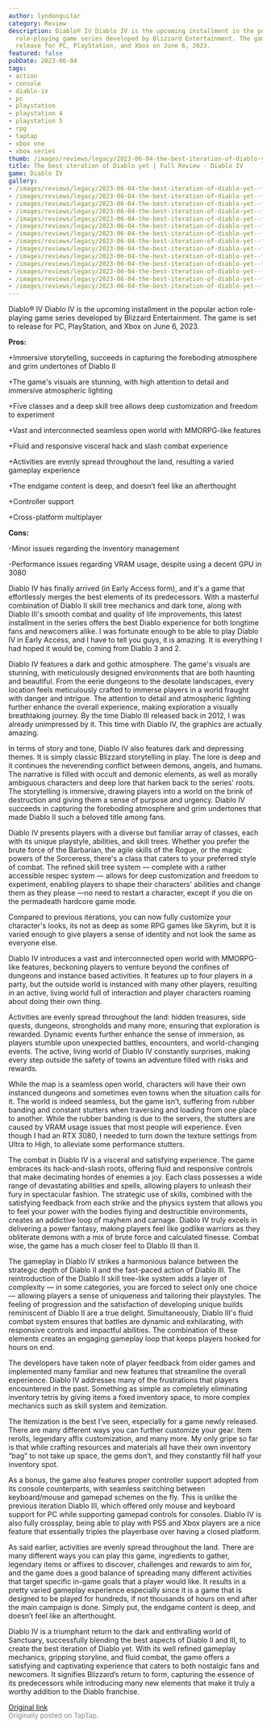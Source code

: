 ```yaml
---
author: lyndonguitar
category: Review
description: Diablo® IV Diablo IV is the upcoming installment in the popular action
  role-playing game series developed by Blizzard Entertainment. The game is set to
  release for PC, PlayStation, and Xbox on June 6, 2023.
featured: false
pubDate: 2023-06-04
tags:
- action
- console
- diablo-iv
- pc
- playstation
- playstation 4
- playstation 5
- rpg
- taptap
- xbox one
- xbox series
thumb: /images/reviews/legacy/2023-06-04-the-best-iteration-of-diablo-yet--full-review---diablo-iv-0.avif
title: The best iteration of Diablo yet | Full Review - Diablo IV
game: Diablo IV
gallery:
- /images/reviews/legacy/2023-06-04-the-best-iteration-of-diablo-yet--full-review---diablo-iv-0.avif
- /images/reviews/legacy/2023-06-04-the-best-iteration-of-diablo-yet--full-review---diablo-iv-1.avif
- /images/reviews/legacy/2023-06-04-the-best-iteration-of-diablo-yet--full-review---diablo-iv-2.avif
- /images/reviews/legacy/2023-06-04-the-best-iteration-of-diablo-yet--full-review---diablo-iv-3.avif
- /images/reviews/legacy/2023-06-04-the-best-iteration-of-diablo-yet--full-review---diablo-iv-4.avif
- /images/reviews/legacy/2023-06-04-the-best-iteration-of-diablo-yet--full-review---diablo-iv-5.avif
- /images/reviews/legacy/2023-06-04-the-best-iteration-of-diablo-yet--full-review---diablo-iv-6.avif
- /images/reviews/legacy/2023-06-04-the-best-iteration-of-diablo-yet--full-review---diablo-iv-7.avif
- /images/reviews/legacy/2023-06-04-the-best-iteration-of-diablo-yet--full-review---diablo-iv-8.avif
- /images/reviews/legacy/2023-06-04-the-best-iteration-of-diablo-yet--full-review---diablo-iv-9.avif
- /images/reviews/legacy/2023-06-04-the-best-iteration-of-diablo-yet--full-review---diablo-iv-10.avif
- /images/reviews/legacy/2023-06-04-the-best-iteration-of-diablo-yet--full-review---diablo-iv-11.avif
- /images/reviews/legacy/2023-06-04-the-best-iteration-of-diablo-yet--full-review---diablo-iv-12.avif
- /images/reviews/legacy/2023-06-04-the-best-iteration-of-diablo-yet--full-review---diablo-iv-13.avif
---
```

Diablo® IV
Diablo IV is the upcoming installment in the popular action role-playing game series developed by Blizzard Entertainment. The game is set to release for PC, PlayStation, and Xbox on June 6, 2023.


**Pros:**


+Immersive storytelling, succeeds in capturing the foreboding atmosphere and grim undertones of Diablo II

+The game's visuals are stunning, with high attention to detail and immersive atmospheric lighting

+Five classes and a deep skill tree allows deep customization and freedom to experiment

+Vast and interconnected seamless open world with MMORPG-like features

+Fluid and responsive visceral hack and slash combat experience

+Activities are evenly spread throughout the land, resulting a varied gameplay experience

+The endgame content is deep, and doesn’t feel like an afterthought

+Controller support

+Cross-platform multiplayer


**Cons:**


-Minor issues regarding the inventory management

-Performance issues regarding VRAM usage, despite using a decent GPU in 3080

Diablo IV has finally arrived (in Early Access form), and it's a game that effortlessly merges the best elements of its predecessors. With a masterful combination of Diablo II skill tree mechanics and dark tone, along with Diablo III's smooth combat and quality of life improvements, this latest installment in the series offers the best Diablo experience for both longtime fans and newcomers alike. I was fortunate enough to be able to play Diablo IV in Early Access, and I have to tell you guys, it is amazing. It is everything I had hoped it would be, coming from Diablo 3 and 2.

Diablo IV features a dark and gothic atmosphere. The game's visuals are stunning, with meticulously designed environments that are both haunting and beautiful. From the eerie dungeons to the desolate landscapes, every location feels meticulously crafted to immerse players in a world fraught with danger and intrigue. The attention to detail and atmospheric lighting further enhance the overall experience, making exploration a visually breathtaking journey. By the time Diablo III released back in 2012, I was already unimpressed by it. This time with Diablo IV, the graphics are actually amazing.

In terms of story and tone, Diablo IV also features dark and depressing themes. It is simply classic Blizzard storytelling in play. The lore is deep and it continues the neverending conflict between demons, angels, and humans. The narrative is filled with occult and demonic elements, as well as morally ambiguous characters and deep lore that harken back to the series' roots. The storytelling is immersive, drawing players into a world on the brink of destruction and giving them a sense of purpose and urgency. Diablo IV succeeds in capturing the foreboding atmosphere and grim undertones that made Diablo II such a beloved title among fans.

Diablo IV presents players with a diverse but familiar array of classes, each with its unique playstyle, abilities, and skill trees. Whether you prefer the brute force of the Barbarian, the agile skills of the Rogue, or the magic powers of the Sorceress, there's a class that caters to your preferred style of combat. The refined skill tree system — complete with a rather accessible respec system — allows for deep customization and freedom to experiment, enabling players to shape their characters' abilities and change them as they please —no need to restart a character, except if you die on the permadeath hardcore game mode.

Compared to previous iterations, you can now fully customize your character's looks, its not as deep as some RPG games like Skyrim, but it is varied enough to give players a sense of identity and not look the same as everyone else.

Diablo IV introduces a vast and interconnected open world with MMORPG-like features, beckoning players to venture beyond the confines of dungeons and instance based activities. It features up to four players in a party, but the outside world is instanced with many other players, resulting in an active, living world full of interaction and player characters roaming about doing their own thing.

Activities are evenly spread throughout the land: hidden treasures, side quests, dungeons, strongholds and many more, ensuring that exploration is rewarded. Dynamic events further enhance the sense of immersion, as players stumble upon unexpected battles, encounters, and world-changing events. The active, living world of Diablo IV constantly surprises, making every step outside the safety of towns an adventure filled with risks and rewards.

While the map is a seamless open world, characters will have their own instanced dungeons and sometimes even towns when the situation calls for it. The world is indeed seamless, but the game isn’t, suffering from rubber banding and constant stutters when traversing and loading from one place to another. While the rubber banding is due to the servers, the stutters are caused by VRAM usage issues that most people will experience. Even though I had an RTX 3080, I needed to turn down the texture settings from Ultra to High, to alleviate some performance stutters.

The combat in Diablo IV is a visceral and satisfying experience. The game embraces its hack-and-slash roots, offering fluid and responsive controls that make decimating hordes of enemies a joy. Each class possesses a wide range of devastating abilities and spells, allowing players to unleash their fury in spectacular fashion. The strategic use of skills, combined with the satisfying feedback from each strike and the physics system that allows you to feel your power with the bodies flying and destructible environments, creates an addictive loop of mayhem and carnage. Diablo IV truly excels in delivering a power fantasy, making players feel like godlike warriors as they obliterate demons with a mix of brute force and calculated finesse. Combat wise, the game has a much closer feel to DIablo III than II.

The gameplay in Diablo IV strikes a harmonious balance between the strategic depth of Diablo II and the fast-paced action of Diablo III. The reintroduction of the Diablo II skill tree-like system adds a layer of complexity — in some categories, you are forced to select only one choice — allowing players a sense of uniqueness and tailoring their playstyles. The feeling of progression and the satisfaction of developing unique builds reminiscent of Diablo II are a true delight. Simultaneously, Diablo III's fluid combat system ensures that battles are dynamic and exhilarating, with responsive controls and impactful abilities. The combination of these elements creates an engaging gameplay loop that keeps players hooked for hours on end.

The developers have taken note of player feedback from older games and implemented many familiar and new features that streamline the overall experience. Diablo IV addresses many of the frustrations that players encountered in the past. Something as simple as completely eliminating inventory tetris by giving items a fixed inventory space, to more complex mechanics such as skill system and itemization.

The Itemization is the best I’ve seen, especially for a game newly released. There are many different ways you can further customize your gear. Item rerolls, legendary affix customization, and many more. My only gripe so far is that while crafting resources and materials all have their own inventory “bag” to not take up space, the gems don’t, and they constantly fill half your inventory spot.

As a bonus, the game also features proper controller support adopted from its console counterparts, with seamless switching between keyboard/mouse and gamepad schemes on the fly. This is unlike the previous iteration Diablo III, which offered only mouse and keyboard support for PC while supporting gamepad controls for consoles. Diablo IV is also fully crossplay, being able to play with PS5 and Xbox players are a nice feature that essentially triples the playerbase over having a closed platform.

As said earlier, activities are evenly spread throughout the land.  There are many different ways you can play this game, ingredients to gather, legendary items or affixes to discover, challenges and rewards to aim for, and the game does a good balance of spreading many different activities that target specific in-game goals that a player would like. It results in a pretty varied gameplay experience especially since it is a game that is designed to be played for hundreds, if not thousands of hours on end after the main campaign is done. Simply put, the endgame content is deep, and doesn’t feel like an afterthought.

Diablo IV is a triumphant return to the dark and enthralling world of Sanctuary, successfully blending the best aspects of Diablo II and III, to create the best iteration of Diablo yet. With its well refined gameplay mechanics, gripping storyline, and fluid combat, the game offers a satisfying and captivating experience that caters to both nostalgic fans and newcomers. It signifies Blizzard’s return to form, capturing the essence of its predecessors while introducing many new elements that make it truly a worthy addition to the Diablo franchise.

[Original link](https://www.taptap.io/post/5759601)<br><span style="font-size: 0.95em; color: #888;">Originally posted on TapTap.</span>